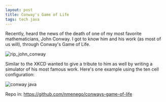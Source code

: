 ```yaml
---
layout: post
title: Conway's Game of Life
tags: tech java
---
```


Recently, heard the news of the death of one of my most favorite mathematicians, John Conway. I got to know him and his work (as most of us will), through Conway's Game of Life.

![rip_john_conway](https://imgs.xkcd.com/comics/rip_john_conway.gif "RIP John Conway")

Similar to the XKCD wanted to give a tribute to him as well by writing a simulator of his most famous work. Here's one example using the ten cell configuration:

![conway java](https://user-images.githubusercontent.com/1195503/87245615-47a05c00-c479-11ea-88b2-89faac9abcfd.gif)

Repo in: https://github.com/nmenego/conways-game-of-life
